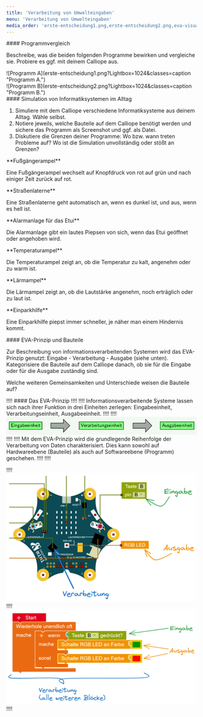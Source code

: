 ```yaml
---
title: 'Verarbeitung von Umwelteingaben'
menu: 'Verarbeitung von Umwelteingaben'
media_order: 'erste-entscheidung1.png,erste-entscheidung2.png,eva-visualisierung.png,calliope-eva-software.png,calliope-eva-hardware.png'
---
```


<div markdown="1" class="aufgabe">
#### Programmvergleich

Beschreibe, was die beiden folgenden Programme bewirken und vergleiche sie. Probiere es ggf. mit deinem Calliope aus.

<div markdown="1" class="flex-box">
<div markdown="1">![Programm A](erste-entscheidung1.png?Lightbox=1024&classes=caption "Programm A.")</div>
<div markdown="1"> ![Programm B](erste-entscheidung2.png?Lightbox=1024&classes=caption "Programm B.")</div>
</div>
</div>

<div markdown="1" class="aufgabe">
#### Simulation von Informatiksystemen im Alltag

1. Simuliere mit dem Calliope verschiedene Informatiksysteme aus deinem Alltag. Wähle selbst.
2. Notiere jeweils, welche Bauteile auf dem Calliope benötigt werden und sichere das Programm als Screenshot und ggf. als Datei.
3. Diskutiere die Grenzen deiner Programme: Wo bzw. wann treten Probleme auf? Wo ist die Simulation unvollständig oder stößt an Grenzen?


<div class="flex-box">
<div markdown="1" class="example-card">
**Fußgängerampel**

Eine Fußgängerampel wechselt auf Knopfdruck von rot auf grün und nach einiger Zeit zurück auf rot.
</div>
<div markdown="1" class="example-card">
**Straßenlaterne**

Eine Straßenlaterne geht automatisch an, wenn es dunkel ist, und aus, wenn es hell ist.
</div>
<div markdown="1" class="example-card">
**Alarmanlage für das Etui**

Die Alarmanlage gibt ein lautes Piepsen von sich, wenn das Etui geöffnet oder angehoben wird.
</div>
<div markdown="1" class="example-card">
**Temperaturampel**

Die Temperaturampel zeigt an, ob die Temperatur zu kalt, angenehm oder zu warm ist.
</div>
<div markdown="1" class="example-card">
**Lärmampel**

Die Lärmampel zeigt an, ob die Lautstärke angenehm, noch erträglich oder zu laut ist.
</div>
<div markdown="1" class="example-card">
**Einparkhilfe**

Eine Einparkhilfe piepst immer schneller, je näher man einem Hindernis kommt.
</div>
</div>

</div>


<div markdown="1" class="aufgabe">
#### EVA-Prinzip und Bauteile

Zur Beschreibung von informationsverarbeitenden Systemen wird das EVA-Prinzip genutzt: Eingabe - Verarbeitung - Ausgabe (siehe unten). Kategorisiere die Bauteile auf dem Calliope danach, ob sie für die Eingabe oder für die Ausgabe zuständig sind.

Welche weiteren Gemeinsamkeiten und Unterschiede weisen die Bauteile auf?
</div>

!!!! #### Das EVA-Prinzip
!!!! 
!!!! Informationsverarbeitende Systeme lassen sich nach ihrer Funktion in drei Einheiten zerlegen: Eingabeeinheit, Verarbeitungseinheit, Ausgabeeinheit.
!!!! 
!!!! ![Visualisierung des EVA-Prinzips](eva-visualisierung.png)
!!!! 
!!!! Mit dem EVA-Prinzip wird die grundlegende Reihenfolge der Verarbeitung von Daten charakterisiert. Dies kann sowohl auf Hardwareebene (Bauteile) als auch auf Softwareebene (Programm) geschehen.
!!!!
!!!! <div markdown="1" class="flex-box">
!!!! <div markdown="1">![EVA-Prinzip auf Hardwareebene.](calliope-eva-hardware.png?Lightbox=1024&resize=500&classes=caption "EVA-Prinzip auf Hardwareebene.")</div>
!!!! <div markdown="1">![EVA-Prinzip auf Softwareebene.](calliope-eva-software.png?Lightbox=1024&resize=500&classes=caption "EVA-Prinzip auf Softwareebene.")</div>
!!!! </div>

